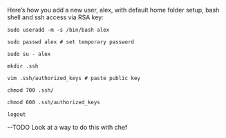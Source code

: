 Here’s how you add a new user, alex, with default home folder setup, bash shell and ssh access via RSA key:

`sudo useradd -m -s /bin/bash alex`

`sudo passwd alex # set temporary password`

`sudo su - alex`

`mkdir .ssh`

`vim .ssh/authorized_keys # paste public key`

`chmod 700 .ssh/`

`chmod 600 .ssh/authorized_keys`

`logout`

--TODO
Look at a way to do this with chef